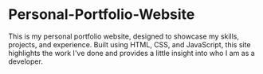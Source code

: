 # Personal-Portfolio-Website
This is my personal portfolio website, designed to showcase my skills, projects, and experience.  Built using HTML, CSS, and JavaScript, this site highlights the work I've done and provides a little insight into who I am as a developer.

